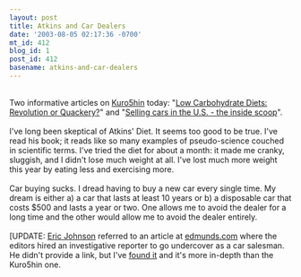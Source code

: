 ```yaml
---
layout: post
title: Atkins and Car Dealers
date: '2003-08-05 02:17:36 -0700'
mt_id: 412
blog_id: 1
post_id: 412
basename: atkins-and-car-dealers
---
```

<br />Two informative articles on <a href="http://www.kuro5hin.org">Kuro5hin</a> today: "<a href="http://www.kuro5hin.org/story/2003/8/3/1363/67294">Low Carbohydrate Diets: Revolution or Quackery?</a>" and "<a href="http://www.kuro5hin.org/story/2003/8/4/163150/0581">Selling cars in the U.S. - the inside scoop</a>".<br /><br />I've long been skeptical of Atkins' Diet. It seems too good to be true. I've read his book; it reads like so many examples of pseudo-science couched in scientific terms. I've tried the diet for about a month: it made me cranky, sluggish, and I didn't lose much weight at all. I've lost much more weight this year by eating less and exercising more.<br /><br />Car buying sucks. I dread having to buy a new car every single time. My dream is either a) a car that lasts at least 10 years or b) a disposable car that costs $500 and lasts a year or two. One allows me to avoid the dealer for a long time and the other would allow me to avoid the dealer entirely.<br /><br />[UPDATE: <a href="http://www.mistergin.net/">Eric Johnson</a> referred to an article at <a href="http://www.edmunds.com/">edmunds.com</a> where the editors hired an investigative reporter to go undercover as a car salesman. He didn't provide a link, but I've <a href="http://apps.edmunds.com/advice/buying/articles/42962/article.html?tid=edmunds.n.mainindex.advice.buying.4.*">found it</a> and it's more in-depth than the Kuro5hin one.<br /><br /><br />
